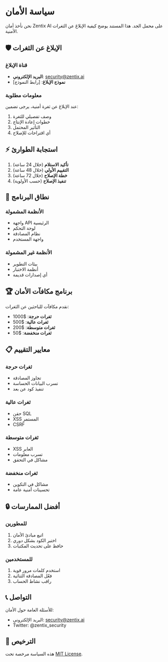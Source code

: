 # سياسة الأمان

نحن نأخذ أمان Zentix AI على محمل الجد. هذا المستند يوضح كيفية الإبلاغ عن الثغرات الأمنية.

## 🛡️ الإبلاغ عن الثغرات

### قناة الإبلاغ

- **البريد الإلكتروني**: security@zentix.ai
- **نموذج الإبلاغ**: [رابط النموذج]

### معلومات مطلوبة

عند الإبلاغ عن ثغرة أمنية، يرجى تضمين:

1. وصف تفصيلي للثغرة
2. خطوات إعادة الإنتاج
3. التأثير المحتمل
4. أي اقتراحات للإصلاح

## ⚡ استجابة الطوارئ

1. **تأكيد الاستلام** (خلال 24 ساعة)
2. **التقييم الأولي** (خلال 48 ساعة)
3. **خطة الإصلاح** (خلال 72 ساعة)
4. **تنفيذ الإصلاح** (حسب الأولوية)

## 🎯 نطاق البرنامج

### الأنظمة المشمولة

- واجهة API الرئيسية
- لوحة التحكم
- نظام المصادقة
- واجهة المستخدم

### الأنظمة غير المشمولة

- بيئات التطوير
- أنظمة الاختبار
- أي إصدارات قديمة

## 🏆 برنامج مكافآت الأمان

نقدم مكافآت للباحثين عن الثغرات:

- **ثغرات حرجة**: $1000
- **ثغرات عالية**: $500
- **ثغرات متوسطة**: $200
- **ثغرات منخفضة**: $50

## 📋 معايير التقييم

### ثغرات حرجة
- تجاوز المصادقة
- تسرب البيانات الحساسة
- تنفيذ كود عن بعد

### ثغرات عالية
- حقن SQL
- XSS المستمر
- CSRF

### ثغرات متوسطة
- XSS العابر
- تسرب معلومات
- مشاكل في التحقق

### ثغرات منخفضة
- مشاكل في التكوين
- تحسينات أمنية عامة

## 🔒 أفضل الممارسات

### للمطورين
1. اتبع مبادئ الأمان
2. اختبر الكود بشكل دوري
3. حافظ على تحديث المكتبات

### للمستخدمين
1. استخدم كلمات مرور قوية
2. فعّل المصادقة الثنائية
3. راقب نشاط الحساب

## 📞 التواصل

للأسئلة العامة حول الأمان:
- البريد الإلكتروني: security@zentix.ai
- Twitter: @zentix_security

## 📜 الترخيص

هذه السياسة مرخصة تحت [MIT License](LICENSE). 